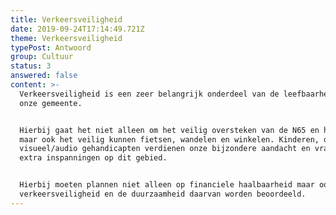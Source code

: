```yaml
---
title: Verkeersveiligheid
date: 2019-09-24T17:14:49.721Z
theme: Verkeersveiligheid
typePost: Antwoord
group: Cultuur
status: 3
answered: false
content: >-
  Verkeersveiligheid is een zeer belangrijk onderdeel van de leefbaarheid van
  onze gemeente. 


  Hierbij gaat het niet alleen om het veilig oversteken van de N65 en het spoor,
  maar ook het veilig kunnen fietsen, wandelen en winkelen. Kinderen, ouderen en
  visueel/audio gehandicapten verdienen onze bijzondere aandacht en vragen om
  extra inspanningen op dit gebied.


  Hierbij moeten plannen niet alleen op financiele haalbaarheid maar ook op
  verkeersveiligheid en de duurzaamheid daarvan worden beoordeeld.
---
```

